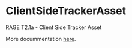 # ClientSideTrackerAsset
RAGE T2.1a - Client Side Tracker Asset

More docummentation [here](https://github.com/e-ucm/unity-tracker).
